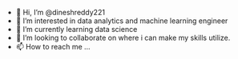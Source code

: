 - 👋 Hi, I’m @dineshreddy221
- 👀 I’m interested in data analytics and machine learning engineer
- 🌱 I’m currently learning data science
- 💞️ I’m looking to collaborate on where i can make my skills utilize.
- 📫 How to reach me ...

<!---
dineshreddy221 is a ✨ special ✨ repository because its `README.md` (this file) appears on your GitHub profile.
You can click the Preview link to take a look at your changes.
--->
